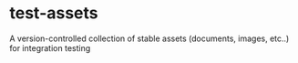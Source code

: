 # test-assets
A version-controlled collection of stable assets (documents, images, etc..) for integration testing

